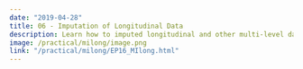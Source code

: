 ```yaml
---
date: "2019-04-28"
title: 06 - Imputation of Longitudinal Data
description: Learn how to imputed longitudinal and other multi-level data.
image: /practical/milong/image.png
link: "/practical/milong/EP16_MIlong.html"
---
```

